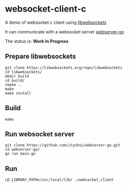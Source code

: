 # websocket-client-c
A demo of websocket c client using [libwebsockets](https://libwebsockets.org/)

It can communicate with a websocket server [webserver-go](https://github.com/ityuhui/webserver-go)

The status is:  **Work In Progress**

## Prepare libwebsockets

```shell
git clone https://libwebsockets.org/repo/libwebsockets
cd libwebsockets/
mkdir build
cd build/
cmake ..
make
make install
```

## Build
```shell
make
```

## Run websocket server
```shell
git clone https://github.com/ityuhui/webserver-go.git
cd webserver-go/
go run main.go
```
## Run
```shell
LD_LIBRARY_PATH=/usr/local/lib/ ./websocket_client
```
